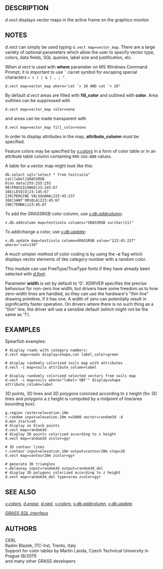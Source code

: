 ## DESCRIPTION

*d.vect* displays vector maps in the active frame on the graphics
monitor.

## NOTES

*d.vect* can simply be used typing `d.vect map=vector_map`. There are a
large variety of optional parameters which allow the user to specify
vector type, colors, data fields, SQL queries, label size and
justification, etc.

When *d.vect* is used with **where** parameter on MS Windows Command
Prompt, it is important to use `ˆ` carret symbol for escaping special
characters `< > ( ) & | , ; "`.

```
d.vect map=vector_map where="cat ˆ> 10 AND cat ˆ< 20"
```

By default *d.vect* areas are filled with **fill_color** and outlined
with **color**. Area outlines can be suppressed with

```
d.vect map=vector_map color=none
```

and areas can be made transparent with

```
d.vect map=vector_map fill_color=none
```

In order to display attributes in the map, **attribute_column** must be
specified.

Feature colors may be specified by *[v.colors](v.colors.html)* in a form
of color table or in an attribute table column containing `RRR:GGG:BBB`
values.

A table for a vector map might look like this:

```
db.select sql="select * from testisola"
cat|label|GRASSRGB
0|no data|255:255:255
90|FRASSILONGO|23:245:67
104|LEVICO|23:145:67
139|PERGINE VALSUGANA|223:45:237
168|SANT'ORSOLA|223:45:67
190|TENNA|123:45:67
```

To add the GRASSRGB color column, use
*[v.db.addcolumn](v.db.addcolumn.html)*:

```
v.db.addcolumn map=testisola columns="GRASSRGB varchar(11)"
```

To add/change a color, use *[v.db.update](v.db.update.html)*:

```
v.db.update map=testisola column=GRASSRGB value="123:45:237" where="cat=139"
```

A much simpler method of color coding is by using the **-c** flag which
displays vector elements of like category number with a random color.

This module can use FreeType/TrueType fonts if they have already been
selected with *[d.font](d.font.html)*.

Parameter **width** is set by default to \'0\'. XDRIVER specifies the
precise behaviour for non-zero line width, but drivers have some freedom
as to how zero-width lines are handled, so they can use the hardware\'s
\"thin line\" drawing primitive, if it has one. A width of zero can
potentially result in significantly faster operation. On drivers where
there is no such thing as a \"thin\" line, the driver will use a
sensible default (which might not be the same as \'1\').

## EXAMPLES

Spearfish examples:

```
# display roads with category numbers:
d.vect map=roads display=shape,cat label_color=green

# display randomly colorized soils map with attributes
d.vect -c map=soils attribute_column=label

# display randomly colorized selected vectors from soils map
d.vect -c map=soils where="label='VBF'" display=shape attribute_column=label
```

3D points, 3D lines and 3D polygons colorized according to z height (for
3D lines and polygons a z height is computed by a midpoint of line/area
bounding box):

```
g.region raster=elevation.10m
r.random input=elevation.10m n=5000 vector=random3d -d
d.mon start=x0
# display as black points
d.vect map=random3d
# display 3D points colorized according to z height
d.vect map=random3d zcolor=gyr

# 3D contour lines
r.contour input=elevation.10m output=contour20m step=20
d.vect map=contour20m zcolor=gyr

# generate 3D triangles
v.delaunay input=random3d output=random3d_del
# display 3D polygons colorized according to z height
d.vect map=random3d_del type=area zcolor=gyr
```

## SEE ALSO

*[v.colors](v.colors.html), [d.erase](d.erase.html),
[d.rast](d.rast.html), [v.colors](v.colors.html),
[v.db.addcolumn](v.db.addcolumn.html), [v.db.update](v.db.update.html)*

*[GRASS SQL interface](sql.html)*

## AUTHORS

CERL\
Radim Blazek, ITC-Irst, Trento, Italy\
Support for color tables by Martin Landa, Czech Technical University in
Prague (8/2011)\
and many other GRASS developers
